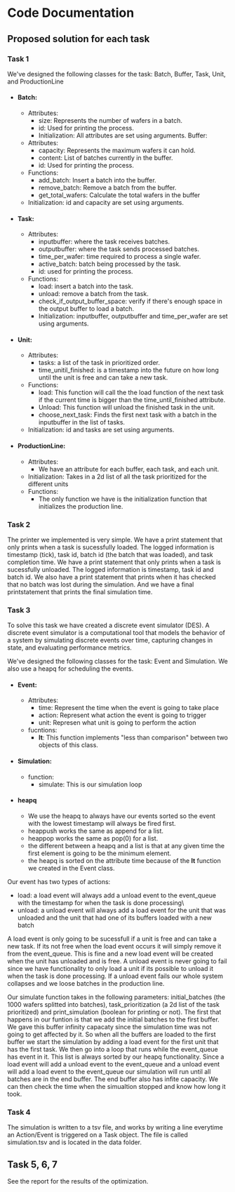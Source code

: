 # Code Documentation

## Proposed solution for each task

### Task 1
We've designed the following classes for the task: Batch, Buffer, Task, Unit, and ProductionLine
- #### Batch:
    - Attributes:
        - size: Represents the number of wafers in a batch.
        - id: Used for printing the process.
        - Initialization: All attributes are set using arguments.
    Buffer:
    - Attributes:
        - capacity: Represents the maximum wafers it can hold.	
        - content: List of batches currently in the buffer.
        - id: Used for printing the process.
    - Functions:
        - add_batch: Insert a batch into the buffer.
        - remove_batch: Remove a batch from the buffer.
        - get_total_wafers: Calculate the total wafers in the buffer
    - Initialization: id and capacity are set using arguments.

- #### Task:
    - Attributes:
        - inputbuffer: where the task receives batches.
        - outputbuffer: where the task sends processed batches.
        - time_per_wafer: time required to process a single wafer.
        - active_batch: batch being processed by the task.
        - id: used for printing the process.
    - Functions:
        - load: insert a batch into the task.
        - unload: remove a batch from the task.
        - check_if_output_buffer_space: verify if there's enough space in the output buffer to load a batch.
        - Initialization: inputbuffer, outputbuffer and time_per_wafer are set using arguments.

- #### Unit:
    - Attributes:
        - tasks: a list of the task in prioritized order.
        - time_unitil_finished: is a timestamp into the future on how long until the unit is free and can take a new task.
    - Functions:
        - load: This function will call the the load function of the next task if the current time is bigger than the time_until_finished attribute.
        - Unload: This function will unload the finished task in the unit.
        - choose_next_task: Finds the first next task with a batch in the inputbuffer in the list of tasks.
    - Initialization: id and tasks are set using arguments.

- #### ProductionLine:
    - Attributes:
        - We have an attribute for each buffer, each task, and each unit.
    - Initialization: Takes in a 2d list of all the task prioritized for the different units
    - Functions:
        - The only function we have is the initialization function that initializes the production line.

### Task 2
The printer we implemented is very simple. We have a print statement that only prints when a task is sucessfully loaded. The logged information is timestamp (tick), task id, batch id (the batch that was loaded), and task completion time. We have a print statement that only prints when a task is sucessfully unloaded. The logged information is timestamp, task id and batch id. We also have a print statement that prints when it has checked that no batch was lost during the simulation. And we have a final printstatement that prints the final simulation time.

### Task 3
To solve this task we have created a discrete event simulator (DES). A discrete event simulator is a computational tool that models the behavior of a system by simulating discrete events over time, capturing changes in state, and evaluating performance metrics.

We've designed the following classes for the task: Event and Simulation. We also use a heapq for scheduling the events.

- #### Event:
    - Attributes:
        - time: Represent the time when the event is going to take place
        - action: Represent what action the event is going to trigger
        - unit: Represen what unit is going to perform the action
    - fucntions:
        - __lt__: This function implements "less than comparison" between two objects of this class. 

- #### Simulation:
    - function:
        - simulate: This is our simulation loop

- #### heapq
    - We use the heapq to always have our events sorted so the event with the lowest timestamp will always be fired first.
    - heappush works the same as append for a list.
    - heappop works the same as pop(0) for a list.
    - the different between a heapq and a list is that at any given time the first element is going to be the minimum element.
    - the heapq is sorted on the attribute time because of the __lt__ function we created in the Event class.

Our event has two types of actions:
- load: a load event will always add a unload event to the event_queue with the timestamp for when the task is done processing\
- unload: a unload event will always add a load event for the unit that was unloaded and the unit that had one of its buffers loaded with a new batch

A load event is only going to be sucessfull if a unit is free and can take a new task. If its not free when the load event occurs it will simply remove it from the event_queue. This is fine and a new load event will be created when the unit has unloaded and is free. A unload event is never going to fail since we have functionality to only load a unit if its possible to unload it when the task is done processing. If a unload event fails our whole system collapses and we loose batches in the production line.

Our simulate function takes in the following parameters: initial_batches (the 1000 wafers splitted into batches), task_prioritization (a 2d list of the task prioritized) and print_simulation (boolean for printing or not). The first that happens in our funtion is that we add the initial batches to the first buffer. We gave this buffer infinity capacaty since the simulation time was not going to get affected by it. So when all the buffers are loaded to the first buffer we start the simulation by adding a load event for the first unit that has the first task. We then go into a loop that runs while the event_queue has event in it. This list is always sorted by our heapq functionality. Since a load event will add a unload event to the event_queue and a unload event will add a load event to the event_queue our simulation will run until all batches are in the end buffer. The end buffer also has infite capacity. We can then check the time when the simualtion stopped and know how long it took.

### Task 4
The simulation is written to a tsv file, and works by writing a line everytime an Action/Event is triggered on a Task object. The file is called simulation.tsv and is located in the data folder.

## Task 5, 6, 7
See the report for the results of the optimization.